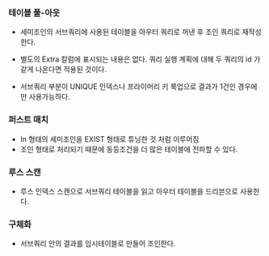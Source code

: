 ### 테이블 풀-아웃

- 세미조인의 서브쿼리에 사용된 테이블을 아우터 쿼리로 꺼낸 후 조인 쿼리로 재작성한다.

- 별도의 Extra 칼럼에 표시되는 내용은 없다. 쿼리 실행 계획에 대해 두 쿼리의 id 가 같게 나온다면 적용된 것이다.

- 서브쿼리 부분이 UNIQUE 인덱스나 프라이머리 키 룩업으로 결과가 1건인 경우에만 사용가능하다.

### 퍼스트 매치

- In 형태의 세미조인을 EXIST 형태로 튜닝한 것 처럼 이루어짐
- 조인 형태로 처리되기 때문에 동등조건을 더 많은 테이블에 전파할 수 있다.

### 루스 스캔

- 루스 인덱스 스캔으로 서브쿼리 테이블을 읽고 아우터 테이블을 드리븐으로 사용한다. 

### 구체화

- 서브쿼리 안의 결과를 임시테이블로 만들어 조인한다.